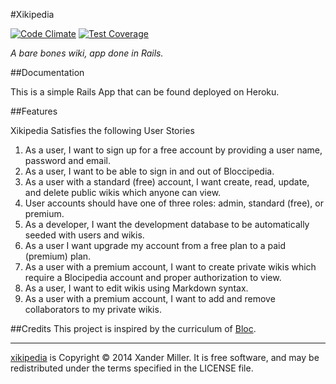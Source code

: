 #Xikipedia

[![Code Climate](https://codeclimate.com/github/PareidoliaX/xikipedia/badges/gpa.svg)](https://codeclimate.com/github/PareidoliaX/xikipedia)
[![Test Coverage](https://codeclimate.com/github/PareidoliaX/xikipedia/badges/coverage.svg)](https://codeclimate.com/github/PareidoliaX/xikipedia)

*A bare bones wiki, app done in Rails.*

##Documentation

This is a simple Rails App that can be found deployed on Heroku.

##Features

Xikipedia Satisfies the following User Stories

1. As a user, I want to sign up for a free account by providing a user name, password and email.
2. As a user, I want to be able to sign in and out of Bloccipedia.
3. As a user with a standard (free) account, I want create, read, update, and delete public wikis which anyone can view.
4. User accounts should have one of three roles: admin, standard (free), or premium.
5. As a developer, I want the development database to be automatically seeded with users and wikis.
6. As a user I want upgrade my account from a free plan to a paid (premium) plan.
7. As a user with a premium account, I want to create private wikis which require a Blocipedia account and proper authorization to view.
8. As a user, I want to edit wikis using Markdown syntax.
9. As a user with a premium account, I want to add and remove collaborators to my private wikis.


##Credits
This project is inspired by the curriculum of [Bloc](https://www.bloc.io/).

---
[xikipedia](https://github.com/PareidoliaX/xikipedia) is Copyright © 2014 Xander Miller. It is free software, and may be redistributed under the terms specified in the LICENSE file.